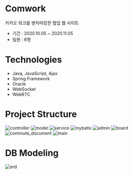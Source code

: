 Comwork
=======
카카오 워크를 벤치마킹한 협업 웹 사이트   
- 기간 : 2020.10.05 ~ 2020.11.05
- 팀원 : 6명   

Technologies
=======
- Java, JavaScript, Ajax
- Spring Framework
- Oracle
- WebSocket
- WebRTC   

Project Structure
======   
![controller](https://user-images.githubusercontent.com/71058576/99393720-13eeaa80-2921-11eb-8f4b-99fb6d1b75b7.PNG)  ![model](https://user-images.githubusercontent.com/71058576/99393829-439db280-2921-11eb-9aac-dda0f980e14f.PNG)  ![service](https://user-images.githubusercontent.com/71058576/99393881-5912dc80-2921-11eb-918f-0e86549ada1d.PNG)  ![mybatis](https://user-images.githubusercontent.com/71058576/99393925-66c86200-2921-11eb-8b63-83bc50cb7a9b.PNG)  ![admin](https://user-images.githubusercontent.com/71058576/99393970-78116e80-2921-11eb-8044-8eb32896cde5.PNG)  ![board](https://user-images.githubusercontent.com/71058576/99393971-79429b80-2921-11eb-9c11-af2ac54ade73.PNG)  ![commute_document](https://user-images.githubusercontent.com/71058576/99393980-7cd62280-2921-11eb-940c-f02631c77f3a.PNG)  ![main](https://user-images.githubusercontent.com/71058576/99393989-8069a980-2921-11eb-97a6-09b1b2e48c2e.PNG)   

DB Modeling
=====
![erd](https://user-images.githubusercontent.com/71058576/99394749-b9eee480-2922-11eb-852b-98522219cdee.PNG)
